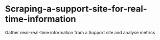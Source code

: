 # Scraping-a-support-site-for-real-time-information
Gather near-real-time information from a Support site and analyse metrics
